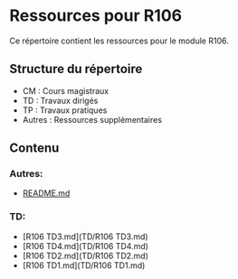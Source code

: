 # Ressources pour R106

Ce répertoire contient les ressources pour le module R106.

## Structure du répertoire

- CM : Cours magistraux
- TD : Travaux dirigés
- TP : Travaux pratiques
- Autres : Ressources supplémentaires

## Contenu

### Autres:
- [README.md](README.md)

### TD:
- [R106 TD3.md](TD/R106 TD3.md)
- [R106 TD4.md](TD/R106 TD4.md)
- [R106 TD2.md](TD/R106 TD2.md)
- [R106 TD1.md](TD/R106 TD1.md)


